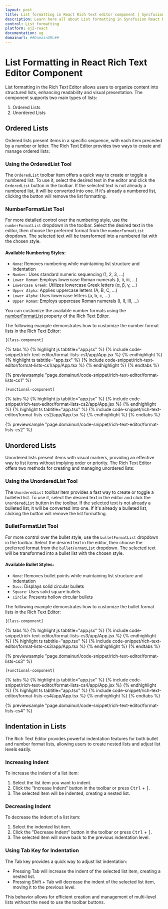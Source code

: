 ```yaml
---
layout: post
title: List formatting in React Rich text editor component | Syncfusion
description: Learn here all about List formatting in Syncfusion React Rich text editor component of Syncfusion Essential JS 2 and more.
control: List formatting 
platform: ej2-react
documentation: ug
domainurl: ##DomainURL##
---
```


# List Formatting in React Rich Text Editor Component

List formatting in the Rich Text Editor allows users to organize content into structured lists, enhancing readability and visual presentation. The component supports two main types of lists:

1. Ordered Lists
2. Unordered Lists

## Ordered Lists

Ordered lists present items in a specific sequence, with each item preceded by a number or letter. The Rich Text Editor provides two ways to create and manage ordered lists:

### Using the OrderedList Tool

The `OrderedList` toolbar item offers a quick way to create or toggle a numbered list. To use it, select the desired text in the editor and click the `OrderedList` button in the toolbar. If the selected text is not already a numbered list, it will be converted into one. If it's already a numbered list, clicking the button will remove the list formatting.

### NumberFormatList Tool

For more detailed control over the numbering style, use the `numberFormatList` dropdown in the toolbar. Select the desired text in the editor, then choose the preferred format from the `numberFormatList` dropdown. The selected text will be transformed into a numbered list with the chosen style.

#### Available Numbering Styles:

* `None`: Removes numbering while maintaining list structure and indentation
* `Number`: Uses standard numeric sequencing (1, 2, 3, ...)
* `Lower Roman`: Employs lowercase Roman numerals (i, ii, iii, ...)
* `Lowercase Greek`: Utilizes lowercase Greek letters (α, β, γ, ...)
* `Upper Alpha`: Applies uppercase letters (A, B, C, ...)
* `Lower Alpha`: Uses lowercase letters (a, b, c, ...)
* `Upper Roman`: Employs uppercase Roman numerals (I, II, III, ...)

You can customize the available number formats using the [numberFormatList](https://ej2.syncfusion.com/react/documentation/api/rich-text-editor/#numberformatlist) property of the Rich Text Editor.

The following example demonstrates how to customize the number format lists in the Rich Text Editor:

`[Class-component]`

{% tabs %}
{% highlight js tabtitle="app.jsx" %}
{% include code-snippet/rich-text-editor/format-lists-cs1/app/App.jsx %}
{% endhighlight %}
{% highlight ts tabtitle="app.tsx" %}
{% include code-snippet/rich-text-editor/format-lists-cs1/app/App.tsx %}
{% endhighlight %}
{% endtabs %}

 {% previewsample "page.domainurl/code-snippet/rich-text-editor/format-lists-cs1" %}

`[Functional-component]`

{% tabs %}
{% highlight js tabtitle="app.jsx" %}
{% include code-snippet/rich-text-editor/format-lists-cs2/app/App.jsx %}
{% endhighlight %}
{% highlight ts tabtitle="app.tsx" %}
{% include code-snippet/rich-text-editor/format-lists-cs2/app/App.tsx %}
{% endhighlight %}
{% endtabs %}

 {% previewsample "page.domainurl/code-snippet/rich-text-editor/format-lists-cs2" %}

## Unordered Lists

Unordered lists present items with visual markers, providing an effective way to list items without implying order or priority. The Rich Text Editor offers two methods for creating and managing unordered lists:

### Using the UnorderedList Tool

The `UnorderedList` toolbar item provides a fast way to create or toggle a bulleted list. To use it, select the desired text in the editor and click the `UnorderedList` button in the toolbar. If the selected text is not already a bulleted list, it will be converted into one. If it's already a bulleted list, clicking the button will remove the list formatting.

### BulletFormatList Tool

For more control over the bullet style, use the `bulletFormatList` dropdown in the toolbar. Select the desired text in the editor, then choose the preferred format from the `bulletFormatList` dropdown. The selected text will be transformed into a bullet list with the chosen style.

#### Available Bullet Styles:

* `None`: Removes bullet points while maintaining list structure and indentation
* `Disc`: Displays solid circular bullets
* `Square`: Uses solid square bullets
* `Circle`: Presents hollow circular bullets

The following example demonstrates how to customize the bullet format lists in the Rich Text Editor:

`[Class-component]`

{% tabs %}
{% highlight js tabtitle="app.jsx" %}
{% include code-snippet/rich-text-editor/format-lists-cs3/app/App.jsx %}
{% endhighlight %}
{% highlight ts tabtitle="app.tsx" %}
{% include code-snippet/rich-text-editor/format-lists-cs3/app/App.tsx %}
{% endhighlight %}
{% endtabs %}

 {% previewsample "page.domainurl/code-snippet/rich-text-editor/format-lists-cs3" %}

`[Functional-component]`

{% tabs %}
{% highlight js tabtitle="app.jsx" %}
{% include code-snippet/rich-text-editor/format-lists-cs4/app/App.jsx %}
{% endhighlight %}
{% highlight ts tabtitle="app.tsx" %}
{% include code-snippet/rich-text-editor/format-lists-cs4/app/App.tsx %}
{% endhighlight %}
{% endtabs %}

 {% previewsample "page.domainurl/code-snippet/rich-text-editor/format-lists-cs4" %}

## Indentation in Lists

The Rich Text Editor provides powerful indentation features for both bullet and number format lists, allowing users to create nested lists and adjust list levels easily.

### Increasing Indent

To increase the indent of a list item:

1. Select the list item you want to indent.
2. Click the "Increase Indent" button in the toolbar or press <Kbd>Ctrl</Kbd> + <Kbd>]</Kbd>.
3. The selected item will be indented, creating a nested list.

### Decreasing Indent

To decrease the indent of a list item:

1. Select the indented list item.
2. Click the "Decrease Indent" button in the toolbar or press <Kbd>Ctrl</Kbd> + <Kbd>[</Kbd>.
3. The selected item will move back to the previous indentation level.

### Using Tab Key for Indentation

The Tab key provides a quick way to adjust list indentation:

- Pressing Tab will increase the indent of the selected list item, creating a nested list.
- Pressing Shift + Tab will decrease the indent of the selected list item, moving it to the previous level.

This behavior allows for efficient creation and management of multi-level lists without the need to use the toolbar buttons.